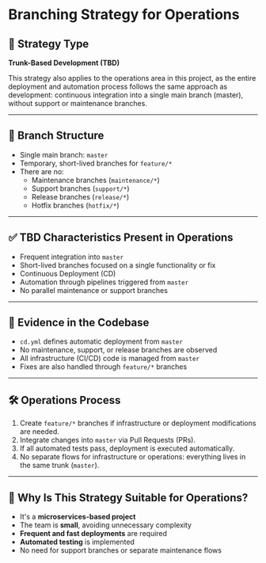 # Branching Strategy for Operations

## 🧩 Strategy Type

**Trunk-Based Development (TBD)**

This strategy also applies to the operations area in this project, as the entire deployment and automation process follows the same approach as development: continuous integration into a single main branch (master), without support or maintenance branches.

---

## 🌳 Branch Structure

- Single main branch: `master`
- Temporary, short-lived branches for `feature/*`
- There are no:
  - Maintenance branches (`maintenance/*`)
  - Support branches (`support/*`)
  - Release branches (`release/*`)
  - Hotfix branches (`hotfix/*`)

---

## ✅ TBD Characteristics Present in Operations

- Frequent integration into `master`
- Short-lived branches focused on a single functionality or fix
- Continuous Deployment (CD)
- Automation through pipelines triggered from `master`
- No parallel maintenance or support branches

---

## 🧾 Evidence in the Codebase

- `cd.yml` defines automatic deployment from `master`
- No maintenance, support, or release branches are observed
- All infrastructure (CI/CD) code is managed from `master`
- Fixes are also handled through `feature/*` branches

---

## 🛠️ Operations Process

1. Create `feature/*` branches if infrastructure or deployment modifications are needed.
2. Integrate changes into `master` via Pull Requests (PRs).
3. If all automated tests pass, deployment is executed automatically.
4. No separate flows for infrastructure or operations: everything lives in the same trunk (`master`).

---

## 🎯 Why Is This Strategy Suitable for Operations?

- It's a **microservices-based project**
- The team is **small**, avoiding unnecessary complexity
- **Frequent and fast deployments** are required
- **Automated testing** is implemented
- No need for support branches or separate maintenance flows
